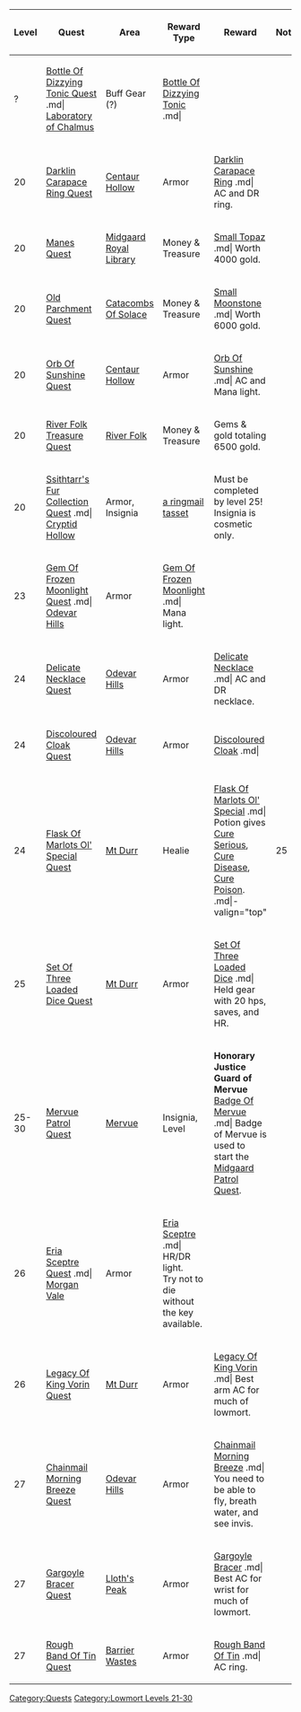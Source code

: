 <table>
<thead>
<tr class="header">
<th><p>Level</p></th>
<th><p>Quest</p></th>
<th><p>Area</p></th>
<th><p>Reward Type</p></th>
<th><p>Reward</p></th>
<th><p>Notes</p></th>
</tr>
</thead>
<tbody>
<tr class="odd">
<td><p>?</p></td>
<td><p><a href="Bottle_Of_Dizzying_Tonic_Quest" title="wikilink">Bottle
Of Dizzying Tonic Quest</a> .md| <a
href=":Category:Laboratory_Of_Chalmus" title="wikilink">Laboratory of
Chalmus</a></p></td>
<td><p>Buff Gear (?)</p></td>
<td><p><a href="Bottle_Of_Dizzying_Tonic" title="wikilink">Bottle Of
Dizzying Tonic</a> .md|</p></td>
<td></td>
<td></td>
</tr>
<tr class="even">
<td><p>20</p></td>
<td><p><a href="Darklin_Carapace_Ring_Quest" title="wikilink">Darklin
Carapace Ring Quest</a></p></td>
<td><p><a href=":Category:Centaur_Hollow.md" title="wikilink">Centaur
Hollow</a></p></td>
<td><p>Armor</p></td>
<td><p><a href="Darklin_Carapace_Ring" title="wikilink">Darklin Carapace
Ring</a> .md| AC and DR ring.</p></td>
<td></td>
</tr>
<tr class="odd">
<td><p>20</p></td>
<td><p><a href="Manes_Quest" title="wikilink">Manes Quest</a></p></td>
<td><p><a href=":Category:Royal_Midgaard_Library.md"
title="wikilink">Midgaard Royal Library</a></p></td>
<td><p>Money &amp; Treasure</p></td>
<td><p><a href="Small_Topaz" title="wikilink">Small Topaz</a> .md| Worth
4000 gold.</p></td>
<td></td>
</tr>
<tr class="even">
<td><p>20</p></td>
<td><p><a href="Old_Parchment_Quest" title="wikilink">Old Parchment
Quest</a></p></td>
<td><p><a href=":Category:Catacombs_Of_Solace.md"
title="wikilink">Catacombs Of Solace</a></p></td>
<td><p>Money &amp; Treasure</p></td>
<td><p><a href="Small_Moonstone" title="wikilink">Small Moonstone</a>
.md| Worth 6000 gold.</p></td>
<td></td>
</tr>
<tr class="odd">
<td><p>20</p></td>
<td><p><a href="Orb_Of_Sunshine_Quest" title="wikilink">Orb Of Sunshine
Quest</a></p></td>
<td><p><a href=":Category:Centaur_Hollow.md" title="wikilink">Centaur
Hollow</a></p></td>
<td><p>Armor</p></td>
<td><p><a href="Orb_Of_Sunshine" title="wikilink">Orb Of Sunshine</a>
.md| AC and Mana light.</p></td>
<td></td>
</tr>
<tr class="even">
<td><p>20</p></td>
<td><p><a href="River_Folk_Treasure_Quest" title="wikilink">River Folk
Treasure Quest</a></p></td>
<td><p><a href=":Category:River_Folk.md" title="wikilink">River
Folk</a></p></td>
<td><p>Money &amp; Treasure</p></td>
<td><p>Gems &amp; gold totaling 6500 gold.</p></td>
<td></td>
</tr>
<tr class="odd">
<td><p>20</p></td>
<td><p><a href="Ssithtarr&#39;s_Fur_Collection_Quest"
title="wikilink">Ssithtarr's Fur Collection Quest</a> .md| <a
href=":Category:Cryptid_Hollow" title="wikilink">Cryptid
Hollow</a></p></td>
<td><p>Armor, Insignia</p></td>
<td><p><a href="Ringmail_Tasset.md" title="wikilink">a ringmail
tasset</a></p></td>
<td><p>Must be completed by level 25!<br />
Insignia is cosmetic only.</p></td>
<td></td>
</tr>
<tr class="even">
<td><p>23</p></td>
<td><p><a href="Gem_Of_Frozen_Moonlight_Quest" title="wikilink">Gem Of
Frozen Moonlight Quest</a> .md| <a href=":Category:Odevar_Hills"
title="wikilink">Odevar Hills</a></p></td>
<td><p>Armor</p></td>
<td><p><a href="Gem_Of_Frozen_Moonlight" title="wikilink">Gem Of Frozen
Moonlight</a> .md| Mana light.</p></td>
<td></td>
<td></td>
</tr>
<tr class="odd">
<td><p>24</p></td>
<td><p><a href="Delicate_Necklace_Quest" title="wikilink">Delicate
Necklace Quest</a></p></td>
<td><p><a href=":Category:Odevar_Hills.md" title="wikilink">Odevar
Hills</a></p></td>
<td><p>Armor</p></td>
<td><p><a href="Delicate_Necklace" title="wikilink">Delicate
Necklace</a> .md| AC and DR necklace.</p></td>
<td></td>
</tr>
<tr class="even">
<td><p>24</p></td>
<td><p><a href="Discoloured_Cloak_Quest" title="wikilink">Discoloured
Cloak Quest</a></p></td>
<td><p><a href=":Category:Odevar_Hills.md" title="wikilink">Odevar
Hills</a></p></td>
<td><p>Armor</p></td>
<td><p><a href="Discoloured_Cloak" title="wikilink">Discoloured
Cloak</a> .md|</p></td>
<td></td>
</tr>
<tr class="odd">
<td><p>24</p></td>
<td><p><a href="Flask_Of_Marlots_Ol&#39;_Special_Quest"
title="wikilink">Flask Of Marlots Ol' Special Quest</a></p></td>
<td><p><a href=":Category:Mt_Durr.md" title="wikilink">Mt
Durr</a></p></td>
<td><p>Healie</p></td>
<td><p><a href="Flask_Of_Marlots_Ol&#39;_Special" title="wikilink">Flask
Of Marlots Ol' Special</a> .md| Potion gives <a href="Cure_Serious"
title="wikilink">Cure Serious</a>, <a href="Cure_Disease"
title="wikilink">Cure Disease</a>, <a href="Cure_Poison"
title="wikilink">Cure Poison</a>. .md|- valign="top"</p></td>
<td><p>25</p></td>
</tr>
<tr class="even">
<td><p>25</p></td>
<td><p><a href="Set_Of_Three_Loaded_Dice_Quest" title="wikilink">Set Of
Three Loaded Dice Quest</a></p></td>
<td><p><a href=":Category:Mt_Durr.md" title="wikilink">Mt
Durr</a></p></td>
<td><p>Armor</p></td>
<td><p><a href="Set_Of_Three_Loaded_Dice" title="wikilink">Set Of Three
Loaded Dice</a> .md| Held gear with 20 hps, saves, and HR.</p></td>
<td></td>
</tr>
<tr class="odd">
<td><p>25-30</p></td>
<td><p><a href="Mervue_Patrol_Quest" title="wikilink">Mervue Patrol
Quest</a></p></td>
<td><p><a href=":Category:Mervue.md"
title="wikilink">Mervue</a></p></td>
<td><p>Insignia, Level</p></td>
<td><p><strong>Honorary Justice Guard of Mervue</strong><br />
<a href="Badge_Of_Mervue" title="wikilink">Badge Of Mervue</a> .md|
Badge of Mervue is used to start the <a href="Midgaard_Patrol_Quest"
title="wikilink">Midgaard Patrol Quest</a>.</p></td>
<td></td>
</tr>
<tr class="even">
<td><p>26</p></td>
<td><p><a href="Eria_Sceptre_Quest" title="wikilink">Eria Sceptre
Quest</a> .md| <a href=":Category:Morgan_Vale" title="wikilink">Morgan
Vale</a></p></td>
<td><p>Armor</p></td>
<td><p><a href="Eria_Sceptre" title="wikilink">Eria Sceptre</a> .md|
HR/DR light.<br />
Try not to die without the key available.</p></td>
<td></td>
<td></td>
</tr>
<tr class="odd">
<td><p>26</p></td>
<td><p><a href="Legacy_Of_King_Vorin_Quest" title="wikilink">Legacy Of
King Vorin Quest</a></p></td>
<td><p><a href=":Category:Mt_Durr.md" title="wikilink">Mt
Durr</a></p></td>
<td><p>Armor</p></td>
<td><p><a href="Legacy_Of_King_Vorin" title="wikilink">Legacy Of King
Vorin</a> .md| Best arm AC for much of lowmort.</p></td>
<td></td>
</tr>
<tr class="even">
<td><p>27</p></td>
<td><p><a href="Chainmail_Morning_Breeze_Quest"
title="wikilink">Chainmail Morning Breeze Quest</a></p></td>
<td><p><a href=":Category:Odevar_Hills.md" title="wikilink">Odevar
Hills</a></p></td>
<td><p>Armor</p></td>
<td><p><a href="Chainmail_Morning_Breeze" title="wikilink">Chainmail
Morning Breeze</a> .md| You need to be able to fly, breath water, and
see invis.</p></td>
<td></td>
</tr>
<tr class="odd">
<td><p>27</p></td>
<td><p><a href="Gargoyle_Bracer_Quest" title="wikilink">Gargoyle Bracer
Quest</a></p></td>
<td><p><a href=":Category:Lloth&#39;s_Peak.md" title="wikilink">Lloth's
Peak</a></p></td>
<td><p>Armor</p></td>
<td><p><a href="Gargoyle_Bracer" title="wikilink">Gargoyle Bracer</a>
.md| Best AC for wrist for much of lowmort.</p></td>
<td></td>
</tr>
<tr class="even">
<td><p>27</p></td>
<td><p><a href="Rough_Band_Of_Tin_Quest" title="wikilink">Rough Band Of
Tin Quest</a></p></td>
<td><p><a href=":Category:Barrier_Wastes.md" title="wikilink">Barrier
Wastes</a></p></td>
<td><p>Armor</p></td>
<td><p><a href="Rough_Band_Of_Tin" title="wikilink">Rough Band Of
Tin</a> .md| AC ring.</p></td>
<td></td>
</tr>
</tbody>
</table>

[Category:Quests](Category:Quests "wikilink") [Category:Lowmort Levels
21-30](Category:Lowmort_Levels_21-30 "wikilink")
